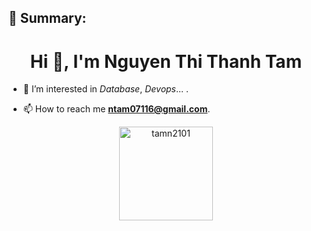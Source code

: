 ## 📝 Summary:
<h1 align="center">Hi 👋, I'm Nguyen Thi Thanh Tam</h1>


- 👀 I’m interested in *Database*, *Devops*... .

- 📫 How to reach me **ntam07116@gmail.com**.


<div align="center">
      <img src="https://github-readme-stats.vercel.app/api?username=tamn2101&bg_color=FFFFFF00&text_color=179fa3&show_icons=true&count_private=true&include_all_commits=true&custom_title=Hoạt%20động%20trên%20Github" alt="tamn2101"  height="150"/>
</div>
<!--
**tamn2101/tamn2101** is a ✨ _special_ ✨ repository because its `README.md` (this file) appears on your GitHub profile.

Here are some ideas to get you started:

- 🔭 I’m currently working on ...
- 🌱 I’m currently learning ...
- 👯 I’m looking to collaborate on ...
- 🤔 I’m looking for help with ...
- 💬 Ask me about ...
- 📫 How to reach me: ...
- 😄 Pronouns: ...
- ⚡ Fun fact: ...
-->
